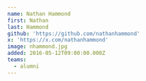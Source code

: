 ```yaml
---
name: Nathan Hammond
first: Nathan
last: Hammond
github: 'https://github.com/nathanhammond'
x: 'https://x.com/nathanhammond'
image: nhammond.jpg
added: 2016-05-12T09:00:00.000Z
teams:
  - alumni
---
```


